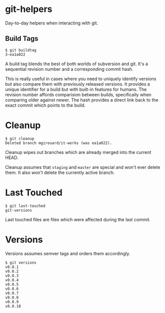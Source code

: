 # git-helpers

Day-to-day helpers when interacting with git.

## Build Tags

    $ git buildtag
    3-ea1a022

A build tag blends the best of both worlds of subversion and git. It's a
sequential revision number and a corresponding commit hash.

This is really useful in cases where you need to uniquely identify versions but
also compare them with previously released versions. It provides a unique
identifier for a build but with built-in features for humans. The revision
number affords comparision between builds, specifically when comparing older
against newer. The hash provides a direct link back to the exact commit which
points to the build.

# Cleanup

    $ git cleanup
    Deleted branch mgirouard/it-works (was ea1a022).

Cleanup wipes out branches which are already merged into the current HEAD.

Cleanup assumes that `staging` and `master` are special and won't ever delete
them. It also won't delete the currently active branch.

# Last Touched

    $ git last-touched
    git-versions

Last touched files are files which were affected during the last commit.

# Versions

Versions assumes semver tags and orders them accordingly.

    $ git versions
    v0.0.1
    v0.0.2
    v0.0.3
    v0.0.4
    v0.0.5
    v0.0.6
    v0.0.7
    v0.0.8
    v0.0.9
    v0.0.10

